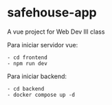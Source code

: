 # safehouse-app

A vue project for Web Dev III class

Para iniciar servidor vue:

    - cd frontend
    - npm run dev

Para iniciar backend:

    - cd backend
    - docker compose up -d
